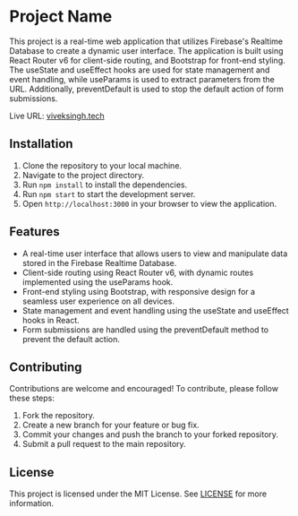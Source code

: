 <!DOCTYPE html>
<html>
  <head>
    <title>Project Name</title>
  </head>
  <body>
    <h1>Project Name</h1>
    <p>This project is a real-time web application that utilizes Firebase's Realtime Database to create a dynamic user interface. The application is built using React Router v6 for client-side routing, and Bootstrap for front-end styling. The useState and useEffect hooks are used for state management and event handling, while useParams is used to extract parameters from the URL. Additionally, preventDefault is used to stop the default action of form submissions.</p>
    <p>Live URL: <a href="https://viveksingh.tech">viveksingh.tech</a></p>
    <h2>Installation</h2>
    <ol>
      <li>Clone the repository to your local machine.</li>
      <li>Navigate to the project directory.</li>
      <li>Run <code>npm install</code> to install the dependencies.</li>
      <li>Run <code>npm start</code> to start the development server.</li>
      <li>Open <code>http://localhost:3000</code> in your browser to view the application.</li>
    </ol>
    <h2>Features</h2>
    <ul>
      <li>A real-time user interface that allows users to view and manipulate data stored in the Firebase Realtime Database.</li>
      <li>Client-side routing using React Router v6, with dynamic routes implemented using the useParams hook.</li>
      <li>Front-end styling using Bootstrap, with responsive design for a seamless user experience on all devices.</li>
      <li>State management and event handling using the useState and useEffect hooks in React.</li>
      <li>Form submissions are handled using the preventDefault method to prevent the default action.</li>
    </ul>
    <h2>Contributing</h2>
    <p>Contributions are welcome and encouraged! To contribute, please follow these steps:</p>
    <ol>
      <li>Fork the repository.</li>
      <li>Create a new branch for your feature or bug fix.</li>
      <li>Commit your changes and push the branch to your forked repository.</li>
      <li>Submit a pull request to the main repository.</li>
    </ol>
    <h2>License</h2>
    <p>This project is licensed under the MIT License. See <a href="LICENSE">LICENSE</a> for more information.</p>
  </body>
</html>

